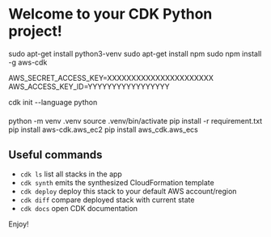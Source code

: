 
# Welcome to your CDK Python project!

sudo apt-get install python3-venv 
sudo apt-get install npm 
sudo npm install -g aws-cdk 

AWS_SECRET_ACCESS_KEY=XXXXXXXXXXXXXXXXXXXXXX 
AWS_ACCESS_KEY_ID=YYYYYYYYYYYYYYYYY 

cdk init --language python 

#### 
python -m venv .venv 
source .venv/bin/activate 
pip install -r requirement.txt 
pip install aws-cdk.aws_ec2 
pip install aws_cdk.aws_ecs 

## Useful commands

 * `cdk ls`          list all stacks in the app
 * `cdk synth`       emits the synthesized CloudFormation template
 * `cdk deploy`      deploy this stack to your default AWS account/region
 * `cdk diff`        compare deployed stack with current state
 * `cdk docs`        open CDK documentation

Enjoy!
